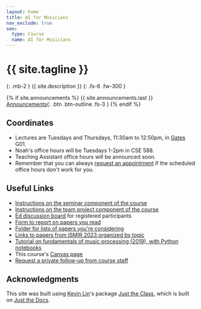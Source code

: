 ```yaml
---
layout: home
title: AI for Musicians
nav_exclude: true
seo:
  type: Course
  name: AI for Musicians
---
```


# {{ site.tagline }}
{: .mb-2 }
{{ site.description }}
{: .fs-6 .fw-300 }

{% if site.announcements %}
{{ site.announcements.last }}
[Announcements](announcements.md){: .btn .btn-outline .fs-3 }
{% endif %}

## Coordinates
- Lectures are Tuesdays and Thursdays, 11:30am to 12:50pm, in [Gates](https://www.washington.edu/classroom/CSE2+G01) G01.
- Noah's office hours will be Tuesdays 1-2pm in CSE 588. 
- Teaching Assistant office hours will be announced soon.
- Remember that you can always [request an appointment](https://nasmith.github.io/AI-for-musicians-winter24/followup/) if the scheduled office hours don't work for you.

## Useful Links

- [Instructions on the seminar component of the course](https://docs.google.com/document/d/1CBvGDv_P7EUHHDsKOh2kZangzLj61aNInrx80jiKIek/edit?usp=sharing)
- [Instructions on the team project component of the course](https://docs.google.com/document/d/197bJx7IOE_VGGcke7RsGjMY4sgMWoa5KvslMeb0iogs/edit?usp=sharing)
- [Ed discussion board](https://edstem.org/us/courses/50885/discussion/)
  for registered participants
- [Form to report on papers you read](https://docs.google.com/forms/d/e/1FAIpQLSeyRSVqkMLdcV3qOaBzO6fmFOKG0l-QF8p0tyf4U88mg2aY_w/viewform)
- [Folder for lists of papers you're considering](https://drive.google.com/drive/folders/1CVEQnPxVkI0ozd4TLZg6-Hd3Ny_4AYer?usp=drive_link)
- [Links to papers from ISMIR 2023 organized by topic](https://nasmith.github.io/AI-for-musicians-winter24/ismir23/)
- [Tutorial on fundamentals of music processing (2019), with Python notebooks](https://www.audiolabs-erlangen.de/resources/MIR/2019_TutorialFMP_ISMIR/) 
- This course's [Canvas page](https://canvas.uw.edu/courses/1696049)
- [Request a private follow-up from course staff](https://forms.gle/5eajeXB6XMRPS5aA9) 



## Acknowledgments

This site was built using [Kevin Lin](https://kevinl.info/about/)'s package [Just the Class](https://github.com/kevinlin1/just-the-class), which is built on [Just the Docs](https://pmarsceill.github.io/just-the-docs/).
